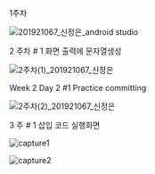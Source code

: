 1주차

![201921067_신정은_android studio](https://user-images.githubusercontent.com/72747781/110568900-1d817400-8197-11eb-9e4c-f4a7b868cbca.png)



2 주차 # 1 화면 출력에 문자열생성

![2주차(1)_201921067_신정은](https://user-images.githubusercontent.com/72747781/110569001-3ab64280-8197-11eb-97b2-d705495de073.png)



Week 2 Day 2 #1 Practice committing

![2주차(2)_201921067_신정은](https://user-images.githubusercontent.com/72747781/110763713-864f1600-8295-11eb-9449-cdfaa9c7ca04.png)


3 주 # 1 삽입 코드 실행화면

![capture1](https://user-images.githubusercontent.com/72747781/111410273-c7bf4580-871b-11eb-97c7-e3961ceb5604.png)

![capture2](https://user-images.githubusercontent.com/72747781/111410285-cdb52680-871b-11eb-9b57-1f7b5c53fcac.png)
